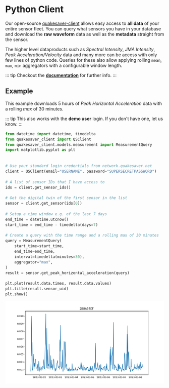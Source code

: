 Python Client
=============

Our open-source [quakesaver-client](https://github.com/seismiq-net/quakesaver-client) allows easy access to **all data** of your entire sensor fleet.
You can query what sensors you have in your database and download the **raw waveform** data as well as the **metadata** straight from the sensor.

The higher level dataproducts such as *Spectral Intensity*, *JMA Intensity*, *Peak Acceleration/Velocity* data and many more can be access with only few lines of python code.
Queries for these also allow applying rolling `mean`, `max`, `min` aggregators with a configurable window length.

::: tip
Checkout the **[documentation](https://seismiq-net.github.io/quakesaver-client/index.html)** for further info.
:::

## Example

This example downloads 5 hours of *Peak Horizontal Acceleration* data with a rolling *max* of 30 minutes.

::: tip
This also works with the **demo user** login. If you don't have one, let us know.
:::

```python
from datetime import datetime, timedelta
from quakesaver_client import QSClient
from quakesaver_client.models.measurement import MeasurementQuery
import matplotlib.pyplot as plt


# Use your standard login credentials from network.quakesaver.net
client = QSClient(email="USERNAME", password="SUPERSECRETPASSWORD")

# A list of sensor IDs that I have access to
ids = client.get_sensor_ids()

# Get the digital twin of the first sensor in the list
sensor = client.get_sensor(ids[0])

# Setup a time window e.g. of the last 7 days
end_time = datetime.utcnow()
start_time = end_time - timedelta(days=7)

# Create a query with the time range and a rolling max of 30 minutes
query = MeasurementQuery(
    start_time=start_time,
    end_time=end_time,
    interval=timedelta(minutes=30),
    aggregator="max",
)
result = sensor.get_peak_horizontal_acceleration(query)

plt.plot(result.data.times, result.data.values)
plt.title(result.sensor_uid)
plt.show()
```

![Peak Horizontal Acceleration](./pha.png)
